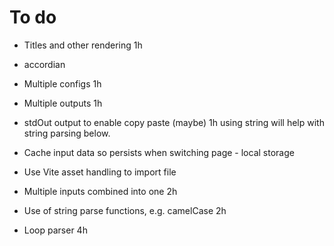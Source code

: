 # To do
* Titles and other rendering 1h
* accordian
* Multiple configs 1h
* Multiple outputs 1h
* stdOut output to enable copy paste (maybe) 1h using string will help with string parsing below.
* Cache input data so persists when switching page - local storage
* Use Vite asset handling to import file


* Multiple inputs combined into one 2h
* Use of string parse functions, e.g. camelCase  2h
* Loop parser 4h